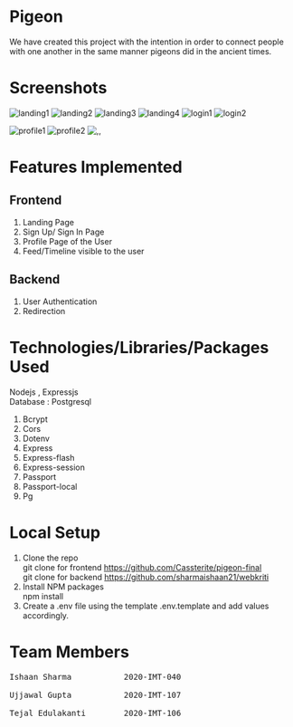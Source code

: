 # Pigeon
We have created this project with the intention in order to connect people with one another in the same manner pigeons did in the ancient times.

# Screenshots

![landing1](https://user-images.githubusercontent.com/78137129/125119565-e99b6880-e10e-11eb-9246-920ebea514ab.png)
![landing2](https://user-images.githubusercontent.com/78137129/125119639-059f0a00-e10f-11eb-80aa-6f204675d911.png)
![landing3](https://user-images.githubusercontent.com/78137129/125119704-1a7b9d80-e10f-11eb-9a82-baf15042d7a1.png)
![landing4](https://user-images.githubusercontent.com/78137129/125119761-2a937d00-e10f-11eb-9855-d87e8182fc00.png)
![login1](https://user-images.githubusercontent.com/78137129/125119828-3ed77a00-e10f-11eb-89e6-87decf862b79.png)
![login2](https://user-images.githubusercontent.com/78137129/125119883-5151b380-e10f-11eb-93c5-8ed3e180f44b.png)

![profile1](https://user-images.githubusercontent.com/78137129/125119950-69c1ce00-e10f-11eb-91de-730a8c2b0cae.png)
![profile2](https://user-images.githubusercontent.com/78137129/125120029-8100bb80-e10f-11eb-8a35-33b8b60e725d.png)
![,,](https://user-images.githubusercontent.com/78137129/125120111-a42b6b00-e10f-11eb-9ada-c466ff20c5dd.jpeg)
# Features Implemented
## Frontend
1) Landing Page <br>
2) Sign Up/ Sign In Page <br>
3) Profile Page of the User <br>
4) Feed/Timeline visible to the user <br>


## Backend
1) User Authentication <br>
2) Redirection <br>


# Technologies/Libraries/Packages Used
Nodejs , Expressjs <br>
Database : Postgresql <br>
1) Bcrypt
2) Cors
3) Dotenv
4) Express
5) Express-flash
6) Express-session
7) Passport
8) Passport-local
9) Pg


# Local Setup
1. Clone the repo<br>
git clone for frontend https://github.com/Cassterite/pigeon-final<br>
git clone for backend https://github.com/sharmaishaan21/webkriti<br>
2. Install NPM packages <br>
npm install<br>
3. Create a .env file using the template .env.template and add values accordingly.<br>

# Team Members
<pre>
Ishaan Sharma           2020-IMT-040<br>
Ujjawal Gupta           2020-IMT-107<br>
Tejal Edulakanti        2020-IMT-106<br>
</pre>
